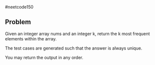 #neetcode150

Problem
----------
Given an integer array nums and an integer k, return the k most frequent elements within the array.

The test cases are generated such that the answer is always unique.

You may return the output in any order.